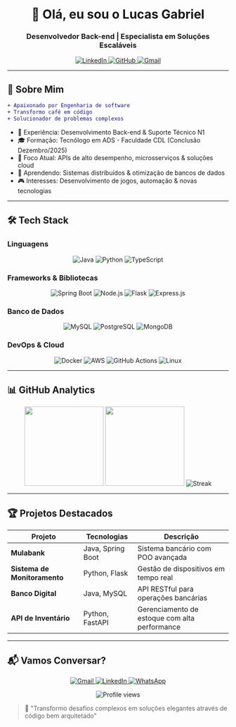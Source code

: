 <h1 align="center">👋 Olá, eu sou o <b>Lucas Gabriel</b></h1>
<h3 align="center">Desenvolvedor Back-end | Especialista em Soluções Escaláveis</h3>

<p align="center">
  <a href="https://linkedin.com/in/lucas-gabriel-99531b27b/" target="_blank">
    <img src="https://img.shields.io/badge/LinkedIn-0077B5?style=for-the-badge&logo=linkedin&logoColor=white" alt="LinkedIn" />
  </a>
  <a href="https://github.com/LuccasgDev" target="_blank">
    <img src="https://img.shields.io/badge/GitHub-100000?style=for-the-badge&logo=github&logoColor=white" alt="GitHub" />
  </a>
  <a href="mailto:lucasg.dev@gmail.com">
    <img src="https://img.shields.io/badge/Gmail-D14836?style=for-the-badge&logo=gmail&logoColor=white" alt="Gmail" />
  </a>
</p>

---

## 🚀 Sobre Mim

```diff
+ Apaixonado por Engenharia de software
+ Transformo café em código
+ Solucionador de problemas complexos
```

* 💼 Experiência: Desenvolvimento Back-end & Suporte Técnico N1
* 🎓 Formação: Tecnólogo em ADS - Faculdade CDL (Conclusão Dezembro/2025)
* 🔭 Foco Atual: APIs de alto desempenho, microsserviços & soluções cloud
* 🌱 Aprendendo: Sistemas distribuídos & otimização de bancos de dados
* 🎮 Interesses: Desenvolvimento de jogos, automação & novas tecnologias

---

## 🛠️ Tech Stack

### Linguagens

<p align="center">
  <img src="https://img.shields.io/badge/Java-ED8B00?style=for-the-badge&logo=openjdk&logoColor=white" alt="Java" />
  <img src="https://img.shields.io/badge/Python-3776AB?style=for-the-badge&logo=python&logoColor=white" alt="Python" />
  <img src="https://img.shields.io/badge/TypeScript-007ACC?style=for-the-badge&logo=typescript&logoColor=white" alt="TypeScript" />
</p>

### Frameworks & Bibliotecas

<p align="center">
  <img src="https://img.shields.io/badge/Spring_Boot-6DB33F?style=for-the-badge&logo=spring&logoColor=white" alt="Spring Boot" />
  <img src="https://img.shields.io/badge/Node.js-339933?style=for-the-badge&logo=nodedotjs&logoColor=white" alt="Node.js" />
  <img src="https://img.shields.io/badge/Flask-000000?style=for-the-badge&logo=flask&logoColor=white" alt="Flask" />
  <img src="https://img.shields.io/badge/Express.js-000000?style=for-the-badge&logo=express&logoColor=white" alt="Express.js" />
</p>

### Banco de Dados

<p align="center">
  <img src="https://img.shields.io/badge/MySQL-4479A1?style=for-the-badge&logo=mysql&logoColor=white" alt="MySQL" />
  <img src="https://img.shields.io/badge/PostgreSQL-4169E1?style=for-the-badge&logo=postgresql&logoColor=white" alt="PostgreSQL" />
  <img src="https://img.shields.io/badge/MongoDB-47A248?style=for-the-badge&logo=mongodb&logoColor=white" alt="MongoDB" />
</p>

### DevOps & Cloud

<p align="center">
  <img src="https://img.shields.io/badge/Docker-2496ED?style=for-the-badge&logo=docker&logoColor=white" alt="Docker" />
  <img src="https://img.shields.io/badge/AWS-232F3E?style=for-the-badge&logo=amazonaws&logoColor=white" alt="AWS" />
  <img src="https://img.shields.io/badge/GitHub_Actions-2088FF?style=for-the-badge&logo=github-actions&logoColor=white" alt="GitHub Actions" />
  <img src="https://img.shields.io/badge/Linux-FCC624?style=for-the-badge&logo=linux&logoColor=black" alt="Linux" />
</p>

---

## 📊 GitHub Analytics

<div align="center">
  <img src="https://github-readme-stats.vercel.app/api?username=LuccasgDev&show_icons=true&theme=dark&hide_border=true&include_all_commits=true" height="180" />
  <img src="https://github-readme-stats.vercel.app/api/top-langs/?username=LuccasgDev&layout=compact&theme=dark&hide_border=true&langs_count=8" height="180" />
  <img src="https://github-readme-streak-stats.herokuapp.com/?user=LuccasgDev&theme=dark&hide_border=true" alt="Streak" />
</div>

---

## 🏆 Projetos Destacados

| Projeto                      | Tecnologias       | Descrição                                     |
| ---------------------------- | ----------------- | --------------------------------------------- |
| **Mulabank**                 | Java, Spring Boot | Sistema bancário com POO avançada             |
| **Sistema de Monitoramento** | Python, Flask     | Gestão de dispositivos em tempo real          |
| **Banco Digital**            | Java, MySQL       | API RESTful para operações bancárias          |
| **API de Inventário**        | Python, FastAPI   | Gerenciamento de estoque com alta performance |

---

## 📬 Vamos Conversar?

<p align="center">
  <a href="mailto:lucasg.dev@gmail.com">
    <img src="https://img.icons8.com/color/48/000000/gmail.png" alt="Gmail" />
  </a>
  <a href="https://linkedin.com/in/lucas-gabriel-99531b27b/">
    <img src="https://img.icons8.com/color/48/000000/linkedin.png" alt="LinkedIn" />
  </a>
  <a href="https://wa.me/5585996207714">
    <img src="https://img.icons8.com/color/48/000000/whatsapp--v1.png" alt="WhatsApp" />
  </a>
</p>

<p align="center">
  <img src="https://komarev.com/ghpvc/?username=LuccasgDev&color=blueviolet" alt="Profile views" />
</p>

> 💬 "Transformo desafios complexos em soluções elegantes através de código bem arquitetado"
